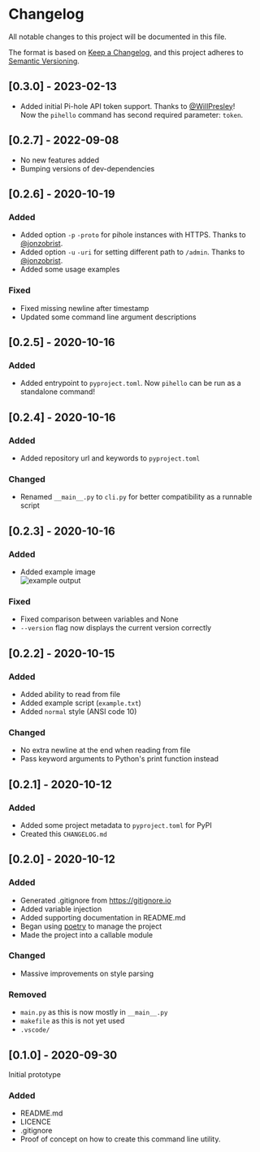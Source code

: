 # Changelog

All notable changes to this project will be documented in this file.

The format is based on [Keep a Changelog](https://keepachangelog.com/en/1.0.0/),
and this project adheres to [Semantic Versioning](https://semver.org/spec/v2.0.0.html).

## [0.3.0] - 2023-02-13

- Added initial Pi-hole API token support. Thanks to [@WillPresley](https://github.com/WillPresley)!  
  Now the `pihello` command has second required parameter: `token`.

## [0.2.7] - 2022-09-08

- No new features added
- Bumping versions of dev-dependencies

## [0.2.6] - 2020-10-19

### Added

- Added option `-p` `-proto` for pihole instances with HTTPS. Thanks to [@jonzobrist](https://github.com/jonzobrist).
- Added option `-u` `-uri` for setting different path to `/admin`. Thanks to [@jonzobrist](https://github.com/jonzobrist).
- Added some usage examples

### Fixed

- Fixed missing newline after timestamp
- Updated some command line argument descriptions

## [0.2.5] - 2020-10-16

### Added

- Added entrypoint to `pyproject.toml`. Now `pihello` can be run as a standalone command!

## [0.2.4] - 2020-10-16

### Added

- Added repository url and keywords to `pyproject.toml`

### Changed

- Renamed `__main__.py` to `cli.py` for better compatibility as a runnable script

## [0.2.3] - 2020-10-16

### Added

- Added example image  
  ![example output](./example_output.svg)

### Fixed

- Fixed comparison between variables and None
- `--version` flag now displays the current version correctly

## [0.2.2] - 2020-10-15

### Added

- Added ability to read from file
- Added example script (`example.txt`)
- Added `normal` style (ANSI code 10)

### Changed

- No extra newline at the end when reading from file
- Pass keyword arguments to Python's print function instead

## [0.2.1] - 2020-10-12

### Added

- Added some project metadata to `pyproject.toml` for PyPI
- Created this `CHANGELOG.md`

## [0.2.0] - 2020-10-12

### Added

- Generated .gitignore from https://gitignore.io
- Added variable injection
- Added supporting documentation in README.md
- Began using [poetry](https://python-poetry.org) to manage the project
- Made the project into a callable module

### Changed

- Massive improvements on style parsing

### Removed

- `main.py` as this is now mostly in `__main__.py`
- `makefile` as this is not yet used
- `.vscode/`

## [0.1.0] - 2020-09-30

Initial prototype

### Added

- README.md
- LICENCE
- .gitignore
- Proof of concept on how to create this command line utility.
